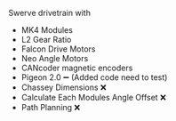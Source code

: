 Swerve drivetrain with
-  MK4 Modules 
-  L2 Gear Ratio 
-  Falcon Drive Motors 
-  Neo Angle Motors 
-  CANcoder magnetic encoders
-  Pigeon 2.0 ➖ (Added code need to test)
-  Chassey Dimensions ❌
-  Calculate Each Modules Angle Offset ❌
-  Path Planning ❌
